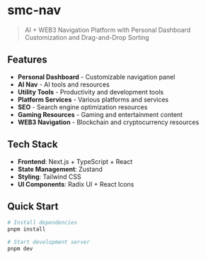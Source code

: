 # smc-nav

> AI + WEB3 Navigation Platform with Personal Dashboard Customization and Drag-and-Drop Sorting

## Features

- **Personal Dashboard** - Customizable navigation panel
- **AI Nav** - AI tools and resources
- **Utility Tools** - Productivity and development tools
- **Platform Services** - Various platforms and services
- **SEO** - Search engine optimization resources
- **Gaming Resources** - Gaming and entertainment content
- **WEB3 Navigation** - Blockchain and cryptocurrency resources

## Tech Stack

- **Frontend**: Next.js + TypeScript + React
- **State Management**: Zustand
- **Styling**: Tailwind CSS
- **UI Components**: Radix UI + React Icons

## Quick Start

```bash
# Install dependencies
pnpm install

# Start development server
pnpm dev
```
